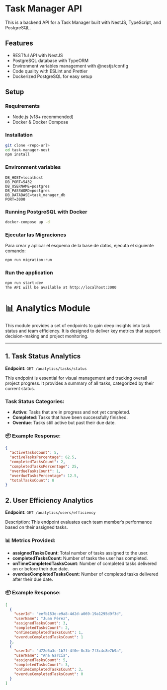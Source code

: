 # Task Manager API

This is a backend API for a Task Manager built with NestJS, TypeScript, and PostgreSQL.

## Features

- RESTful API with NestJS
- PostgreSQL database with TypeORM
- Environment variables management with @nestjs/config
- Code quality with ESLint and Prettier
- Dockerized PostgreSQL for easy setup

## Setup

### Requirements

- Node.js (v18+ recommended)
- Docker & Docker Compose

### Installation

```bash
git clone <repo-url>
cd task-manager-nest
npm install
```

### Environment variables

```env
DB_HOST=localhost
DB_PORT=5432
DB_USERNAME=postgres
DB_PASSWORD=postgres
DB_DATABASE=task_manager_db
PORT=3000
```

### Running PostgreSQL with Docker
```bash
docker-compose up -d
```

### Ejecutar las Migraciones
Para crear y aplicar el esquema de la base de datos, ejecuta el siguiente comando:
```bash
npm run migration:run
```

### Run the application
```bash
npm run start:dev
The API will be available at http://localhost:3000
```
# 📊 Analytics Module

This module provides a set of endpoints to gain deep insights into task status and team efficiency. It is designed to deliver key metrics that support decision-making and project monitoring.

---

## 1. Task Status Analytics

**Endpoint**: `GET /analytics/tasks/status`

This endpoint is essential for visual management and tracking overall project progress. It provides a summary of all tasks, categorized by their current status.

### Task Status Categories:
- **Active**: Tasks that are in progress and not yet completed.
- **Completed**: Tasks that have been successfully finished.
- **Overdue**: Tasks still active but past their due date.

### 📦 Example Response:

```json
{
  "activeTasksCount": 5,
  "activeTasksPercentage": 62.5,
  "completedTasksCount": 2,
  "completedTasksPercentage": 25,
  "overdueTasksCount": 1,
  "overdueTasksPercentage": 12.5,
  "totalTasksCount": 8
}
```

## 2. User Efficiency Analytics
**Endpoint**: `GET /analytics/users/efficiency`

Description: This endpoint evaluates each team member’s performance based on their assigned tasks.

### 📊 Metrics Provided:
- **assignedTasksCount**: Total number of tasks assigned to the user.
- **completedTasksCount**: Number of tasks the user has completed.
- **onTimeCompletedTasksCount**: Number of completed tasks delivered on or before their due date.
- **overdueCompletedTasksCount**: Number of completed tasks delivered after their due date.

### 📦 Example Response:
```json
[
  {
    "userId": "eefb153e-e9a8-4d2d-a069-19a1295d9f3d",
    "userName": "Juan Pérez",
    "assignedTasksCount": 3,
    "completedTasksCount": 2,
    "onTimeCompletedTasksCount": 1,
    "overdueCompletedTasksCount": 1
  },
  {
    "userId": "d72d6a3c-1b7f-4f0e-8c3b-7f3c4c8e7b9a",
    "userName": "Ana García",
    "assignedTasksCount": 5,
    "completedTasksCount": 3,
    "onTimeCompletedTasksCount": 3,
    "overdueCompletedTasksCount": 0
  }
]
```

